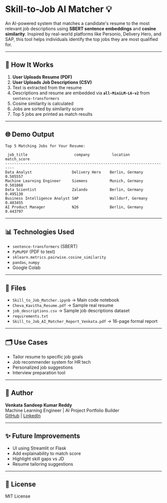 # Skill-to-Job AI Matcher 💡

An AI-powered system that matches a candidate's resume to the most relevant job descriptions using **SBERT sentence embeddings** and **cosine similarity**. Inspired by real-world platforms like Personio, Delivery Hero, and SAP, this tool helps individuals identify the top jobs they are most qualified for.

---

## 🔎 How It Works

1. **User Uploads Resume (PDF)**
2. **User Uploads Job Descriptions (CSV)**
3. Text is extracted from the resume
4. Descriptions and resume are embedded via **`all-MiniLM-L6-v2`** from `sentence-transformers`
5. Cosine similarity is calculated
6. Jobs are sorted by similarity score
7. Top 5 jobs are printed as match results

---

## 🌐 Demo Output
```
Top 5 Matching Jobs for Your Resume:

 job_title                     company          location        match_score
--------------------------------------------------------------------------
Data Analyst                  Delivery Hero    Berlin, Germany   0.505557
Machine Learning Engineer     Siemens          Munich, Germany   0.501868
Data Scientist                Zalando          Berlin, Germany   0.495130
Business Intelligence Analyst SAP              Walldorf, Germany 0.483455
AI Product Manager            N26              Berlin, Germany   0.443797
```

---

## 📊 Technologies Used

- `sentence-transformers` (SBERT)
- `PyMuPDF` (PDF to text)
- `sklearn.metrics.pairwise.cosine_similarity`
- `pandas`, `numpy`
- Google Colab

---

## 📁 Files

- `Skill_to_Job_Matcher.ipynb` → Main code notebook
- `Cheva_Kavitha_Resume.pdf` → Sample real resume
- `job_descriptions.csv` → Sample job descriptions dataset
- `requirements.txt`
- `Skill_to_Job_AI_Matcher_Report_Venkata.pdf` → 16-page formal report

---

## 🗂️ Use Cases

- Tailor resume to specific job goals
- Job recommender system for HR tech
- Personalized job suggestions
- Interview preparation tool

---

## 🌟 Author

**Venkata Sandeep Kumar Reddy**  
Machine Learning Engineer | AI Project Portfolio Builder  
[GitHub](https://github.com/sandy-1329) | [LinkedIn](https://linkedin.com/in/yourprofile)

---

## ✨ Future Improvements

- UI using Streamlit or Flask
- Add explainability to match score
- Highlight skill gaps vs JD
- Resume tailoring suggestions

---

## 🔗 License

MIT License
